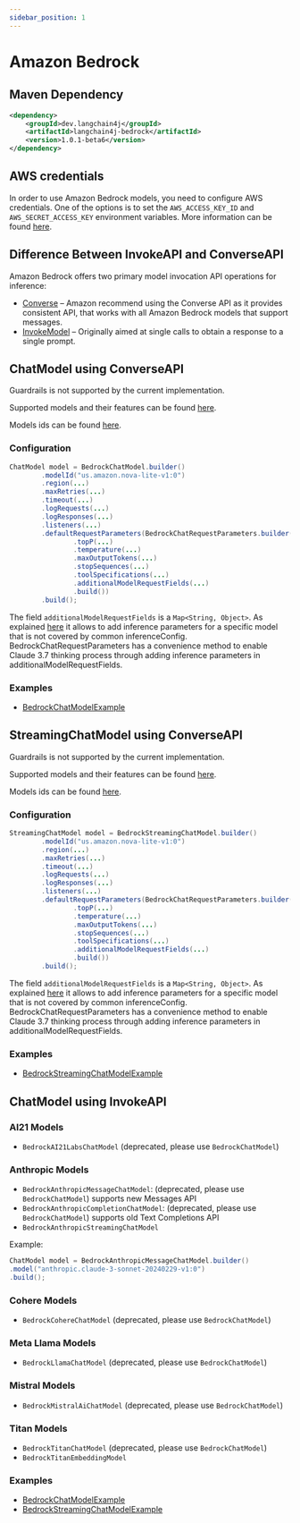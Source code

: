 ```yaml
---
sidebar_position: 1
---
```


# Amazon Bedrock

## Maven Dependency

```xml
<dependency>
    <groupId>dev.langchain4j</groupId>
    <artifactId>langchain4j-bedrock</artifactId>
    <version>1.0.1-beta6</version>
</dependency>
```

## AWS credentials
In order to use Amazon Bedrock models, you need to configure AWS credentials.
One of the options is to set the `AWS_ACCESS_KEY_ID` and `AWS_SECRET_ACCESS_KEY` environment variables.
More information can be found [here](https://docs.aws.amazon.com/bedrock/latest/userguide/security-iam.html).

## Difference Between InvokeAPI and ConverseAPI
Amazon Bedrock offers two primary model invocation API operations for inference:
- [Converse](https://docs.aws.amazon.com/bedrock/latest/userguide/conversation-inference.html) – Amazon recommend using the Converse API as it provides consistent API, that works with all Amazon Bedrock models that support messages.
- [InvokeModel](https://docs.aws.amazon.com/bedrock/latest/userguide/inference-invoke.html) – Originally aimed at single calls to obtain a response to a single prompt.

## ChatModel using ConverseAPI
Guardrails is not supported by the current implementation.

Supported models and their features can be found [here](https://docs.aws.amazon.com/bedrock/latest/userguide/conversation-inference-supported-models-features.html).

Models ids can be found [here](https://docs.aws.amazon.com/bedrock/latest/userguide/models-supported.html).

### Configuration
```java
ChatModel model = BedrockChatModel.builder()
        .modelId("us.amazon.nova-lite-v1:0")
        .region(...)
        .maxRetries(...)
        .timeout(...)
        .logRequests(...)
        .logResponses(...)
        .listeners(...)
        .defaultRequestParameters(BedrockChatRequestParameters.builder()
                .topP(...)
                .temperature(...)
                .maxOutputTokens(...)
                .stopSequences(...)
                .toolSpecifications(...)
                .additionalModelRequestFields(...)
                .build())
        .build();
```

The field `additionalModelRequestFields` is a `Map<String, Object>`. As explained [here](https://docs.aws.amazon.com/bedrock/latest/APIReference/API_runtime_Converse.html#bedrock-runtime_Converse-request-additionalModelRequestFields) 
it allows to add inference parameters for a specific model that is not covered by common inferenceConfig. 
BedrockChatRequestParameters has a convenience method to enable Claude 3.7 thinking process through adding inference
parameters in additionalModelRequestFields.

### Examples

- [BedrockChatModelExample](https://github.com/langchain4j/langchain4j-examples/blob/main/bedrock-examples/src/main/java/converse/BedrockChatModelExample.java)

## StreamingChatModel using ConverseAPI
Guardrails is not supported by the current implementation.

Supported models and their features can be found [here](https://docs.aws.amazon.com/bedrock/latest/userguide/conversation-inference-supported-models-features.html).

Models ids can be found [here](https://docs.aws.amazon.com/bedrock/latest/userguide/models-supported.html).

### Configuration
```java
StreamingChatModel model = BedrockStreamingChatModel.builder()
        .modelId("us.amazon.nova-lite-v1:0")
        .region(...)
        .maxRetries(...)
        .timeout(...)
        .logRequests(...)
        .logResponses(...)
        .listeners(...)
        .defaultRequestParameters(BedrockChatRequestParameters.builder()
                .topP(...)
                .temperature(...)
                .maxOutputTokens(...)
                .stopSequences(...)
                .toolSpecifications(...)
                .additionalModelRequestFields(...)
                .build())
        .build();
```

The field `additionalModelRequestFields` is a `Map<String, Object>`. As explained [here](https://docs.aws.amazon.com/bedrock/latest/APIReference/API_runtime_Converse.html#bedrock-runtime_Converse-request-additionalModelRequestFields)
it allows to add inference parameters for a specific model that is not covered by common inferenceConfig.
BedrockChatRequestParameters has a convenience method to enable Claude 3.7 thinking process through adding inference
parameters in additionalModelRequestFields.

### Examples

- [BedrockStreamingChatModelExample](https://github.com/langchain4j/langchain4j-examples/blob/main/bedrock-examples/src/main/java/converse/BedrockStreamingChatModelExample.java)

## ChatModel using InvokeAPI

### AI21 Models
- `BedrockAI21LabsChatModel` (deprecated, please use `BedrockChatModel`)

### Anthropic Models
- `BedrockAnthropicMessageChatModel`: (deprecated, please use `BedrockChatModel`) supports new Messages API
- `BedrockAnthropicCompletionChatModel`: (deprecated, please use `BedrockChatModel`) supports old Text Completions API
- `BedrockAnthropicStreamingChatModel`

Example:
```java
ChatModel model = BedrockAnthropicMessageChatModel.builder()
.model("anthropic.claude-3-sonnet-20240229-v1:0")
.build();
```

### Cohere Models
- `BedrockCohereChatModel` (deprecated, please use `BedrockChatModel`)

### Meta Llama Models
- `BedrockLlamaChatModel` (deprecated, please use `BedrockChatModel`)

### Mistral Models
- `BedrockMistralAiChatModel` (deprecated, please use `BedrockChatModel`)

### Titan Models
- `BedrockTitanChatModel` (deprecated, please use `BedrockChatModel`)
- `BedrockTitanEmbeddingModel`

### Examples

- [BedrockChatModelExample](https://github.com/langchain4j/langchain4j-examples/blob/main/bedrock-examples/src/main/java/converse/BedrockChatModelExample.java)
- [BedrockStreamingChatModelExample](https://github.com/langchain4j/langchain4j-examples/blob/main/bedrock-examples/src/main/java/invoke/BedrockStreamingChatModelExample.java)
